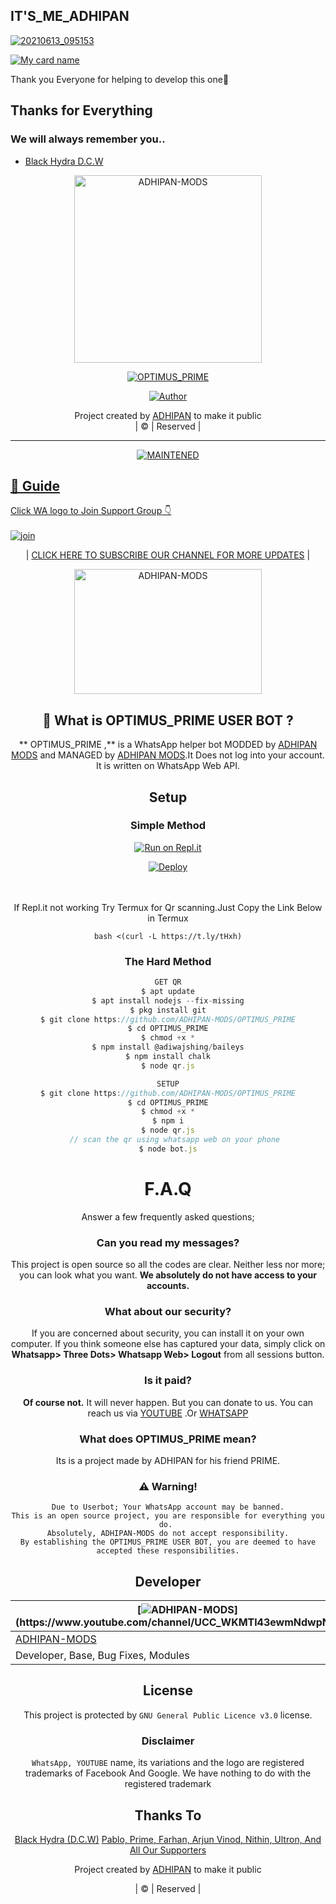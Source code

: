 ## IT'S_ME_ADHIPAN
[![20210613_095153](https://avatars.githubusercontent.com/u/87354198?s=400&u=76e1a215b5abc335cdffe21bd8f39d45786ec6b4&v=4) ](https://www.youtube.com/channel/UCC_WKMTl43ewmNdwpNxj6tA)


[![My card name](https://cardivo.vercel.app/api?name=ADHIPAN%20-%20MODS&description=HI,%20THIS%20IS%20A%20WHATS%20APP%20USER%20BOT%20MADE%20BY%20ADHIPAN%20FOR%20HIS%20FRIEND%20PRIME.&image=https://avatars.githubusercontent.com/u/87354198?s=400&u=76e1a215b5abc335cdffe21bd8f39d45786ec6b4&v=4?v=4&backgroundColor=%23ecf0f1&youtube=&github=ADHIPAN-MODS&pattern=leaf&colorPattern=%23eaeaea)](https://www.youtube.com/channel/UCC_WKMTl43ewmNdwpNxj6tA)

Thank you Everyone for helping to develop this one🦋



## Thanks for Everything 
### We will always remember you..

- [Black Hydra D.C.W](https://www.youtube.com/channel/UCt2wEGBQkjqCNhhRObiVVgA)




<div align="center"> 
  
 <a href="https://www.youtube.com/channel/UCC_WKMTl43ewmNdwpNxj6tA" target="blank"><img align="center" src="https://camo.githubusercontent.com/c30eaa76fb4d276a52c8c22af3da174b536b4d5d5bbcc8746193f97abed00034/68747470733a2f2f656e637279707465642d74626e302e677374617469632e636f6d2f696d616765733f713d74626e3a414e6439476352353266467661334638346433435773714b347673576d5851436e75644574726b365a5126757371703d434155" alt=" ADHIPAN-MODS " height="300" width="300" />
</a>   
  

  
  
  
  
  
  

<a href="#"><img title="OPTIMUS_PRIME" src="https://img.shields.io/badge/OPTIMUS_PRIME-green?colorA=%23ff0000&colorB=%23017e40&style=for-the-badge"></a>
</p>
  <p align="center">
<a href="https://github.com/ADHIPAN-MODS"><img title="Author" src="https://img.shields.io/badge/ADHIPAN-MODS/OPTIMUS_PRIME?color=blue&style=for-the-badge&logo=whatsapp"></a>
</p>
</div>
<p align="center">
Project created by <a href="https://www.youtube.com/channel/UCC_WKMTl43ewmNdwpNxj6tA">ADHIPAN</a> to make it public
    <br>
       | © |
        Reserved |
    <br> 
</p>

----

  <p align="center">
  </a>
<a href="#"><img title="MAINTENED" src="https://img.shields.io/badge/MAINTENED-YES-blue.svg"</a>
</p>


## 📢 Guide
Click WA logo to Join Support Group 👇
    <br>
<br>
  [![join](https://github.com/Alien-alfa/PublicBot/blob/main/wlogo.svg.png)](https://chat.whatsapp.com/F0qVKotY0tq2pZ1tQ01PQb)
  <div align="center">

       

| <a href="https://www.youtube.com/channel/UCC_WKMTl43ewmNdwpNxj6tA"> CLICK HERE TO SUBSCRIBE OUR CHANNEL FOR MORE UPDATES</a> |

  
  
  
<div align="center">     
 <a href="https://www.youtube.com/channel/UCC_WKMTl43ewmNdwpNxj6tA" target="blank"><img align="center" src="https://www.freepnglogos.com/uploads/youtube-logo-png-images-0.png" alt=" ADHIPAN-MODS " height="200" width="300" /></a> 
  
  

## 🔎 What is OPTIMUS_PRIME USER BOT ?
** OPTIMUS_PRIME ,** is a WhatsApp helper bot MODDED by [ADHIPAN MODS](https://github.com/ADHIPAN-MODS) and MANAGED by [ADHIPAN MODS](https://github.com/ADHIPAN-MODS).It Does not log into your account. It is written on WhatsApp Web API.

  
## Setup
<div align="center">

  ### Simple Method
  
[![Run on Repl.it](https://repl.it/badge/github/quiec/whatsAlfa)](https://replit.com/@phaticusthiccy/WhatsAsena-QR)

[![Deploy](https://www.herokucdn.com/deploy/button.svg)](https://heroku.com/deploy?template=https://github.com/ADHIPAN-MODS/OPTIMUS_PRIME)
     </div>
<br>
<br >
If Repl.it not working Try Termux for Qr scanning.Just Copy the Link Below in Termux
```
bash <(curl -L https://t.ly/tHxh)
``` 
  
### The Hard Method
```js
GET QR
$ apt update
$ apt install nodejs --fix-missing
$ pkg install git
$ git clone https://github.com/ADHIPAN-MODS/OPTIMUS_PRIME
$ cd OPTIMUS_PRIME
$ chmod +x *
$ npm install @adiwajshing/baileys
$ npm install chalk
$ node qr.js
```
      
```js
SETUP
$ git clone https://github.com/ADHIPAN-MODS/OPTIMUS_PRIME
$ cd OPTIMUS_PRIME
$ chmod +x *
$ npm i
$ node qr.js
   // scan the qr using whatsapp web on your phone
$ node bot.js
```
# F.A.Q
Answer a few frequently asked questions;
### Can you read my messages?
This project is open source so all the codes are clear. Neither less nor more; you can look what you want. **We absolutely do not have access to your accounts.**

### What about our security?
If you are concerned about security, you can install it on your own computer. If you think someone else has captured your data, simply click on **Whatsapp> Three Dots> Whatsapp Web> Logout** from all sessions button.

### Is it paid?
**Of course not.** It will never happen. But you can donate to us. You can reach us via [YOUTUBE](https://www.youtube.com/channel/UCC_WKMTl43ewmNdwpNxj6tA) .Or [WHATSAPP](https://chat.whatsapp.com/F0qVKotY0tq2pZ1tQ01PQb)

### What does OPTIMUS_PRIME mean?
Its is a project made by ADHIPAN for his friend PRIME.

            
            
            
            
            
            
            
            
            
            

### ⚠️ Warning! 
```
Due to Userbot; Your WhatsApp account may be banned.
This is an open source project, you are responsible for everything you do. 
Absolutely, ADHIPAN-MODS do not accept responsibility.
By establishing the OPTIMUS_PRIME USER BOT, you are deemed to have accepted these responsibilities.
```

## Developer
  <div align="center">
    
| [![ADHIPAN-MODS](https://avatars.githubusercontent.com/u/87354198?s=400&u=76e1a215b5abc335cdffe21bd8f39d45786ec6b4&v=4.)](https://www.youtube.com/channel/UCC_WKMTl43ewmNdwpNxj6tA) |
|----|
| [ADHIPAN-MODS](https://github.com/ADHIPAN-MODS) |
| Developer, Base, Bug Fixes, Modules |



## License
This project is protected by `GNU General Public Licence v3.0` license.

### Disclaimer
`WhatsApp, YOUTUBE` name, its variations and the logo are registered trademarks of Facebook And Google. We have nothing to do with the registered trademark

    
## Thanks To
[Black Hydra (D.C.W)](https://www.youtube.com/channel/UCt2wEGBQkjqCNhhRObiVVgA)
[Pablo,
Prime,
Farhan,
Arjun Vinod,
Nithin,
Ultron,
And All Our Supporters](https://chat.whatsapp.com/F0qVKotY0tq2pZ1tQ01PQb)
    
    
    
    
Project created by <a href="https://github.com/ADHIPAN-MODS">ADHIPAN</a> to make it public

| © | Reserved |
